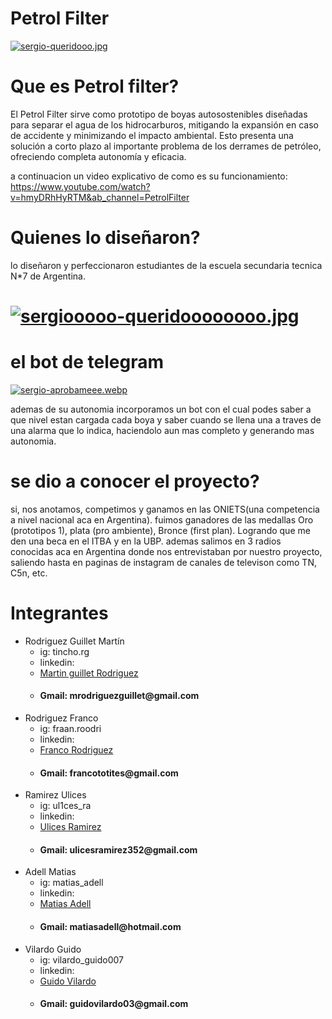 #  Petrol Filter

 [![sergio-queridooo.jpg](https://i.postimg.cc/gkKxMjy6/sergio-queridooo.jpg)](https://postimg.cc/3ddrNKcK)

# Que es Petrol filter?
El Petrol Filter sirve como prototipo de boyas autosostenibles diseñadas para separar el agua de los hidrocarburos, mitigando la expansión en caso de accidente y minimizando el impacto ambiental. Esto presenta una solución a corto plazo al importante problema de los derrames de petróleo, ofreciendo completa autonomía y eficacia.

a continuacion un video explicativo de como es su funcionamiento:
https://www.youtube.com/watch?v=hmyDRhHyRTM&ab_channel=PetrolFilter

<!--    AAAA -->
# Quienes lo diseñaron?

lo diseñaron y perfeccionaron estudiantes de la escuela secundaria tecnica N*7 de Argentina.

# [![sergiooooo-queridoooooooo.jpg](https://i.postimg.cc/7YBzNXy2/sergiooooo-queridoooooooo.jpg)](https://postimg.cc/jL7CxH2x)

# el bot de telegram

[![sergio-aprobameee.webp](https://i.postimg.cc/sxZFqYTB/sergio-aprobameee.webp)](https://postimg.cc/5Q1kFCd1)

ademas de su autonomia incorporamos un bot con el cual podes saber a que nivel estan cargada cada boya y saber cuando se llena una a traves de una alarma que lo indica, haciendolo aun mas completo y generando mas autonomia.

# se dio a conocer el proyecto?
si, nos anotamos, competimos y ganamos en las ONIETS(una competencia a nivel nacional aca en Argentina). fuimos ganadores de las medallas Oro (prototipos 1), plata (pro ambiente), Bronce (first plan).
Logrando que me den una beca en el ITBA y en la
UBP.
ademas salimos en 3 radios conocidas aca en Argentina donde nos entrevistaban por nuestro proyecto, saliendo hasta en paginas de instagram de canales de televison como TN, C5n, etc.





# Integrantes

* Rodriguez Guillet Martín
  * ig: tincho.rg
  * linkedin: <li><a href="https://www.linkedin.com/in/mart%C3%ADn-andr%C3%A9s-rodriguez-guillet-150857239/">Martin guillet Rodriguez</a></li>
  * <h4 >Gmail: mrodriguezguillet@gmail.com</h4>
* Rodriguez Franco
  * ig: fraan.roodri
  *  linkedin: <li><a href="https://www.linkedin.com/in/franco-jose-rodriguez-58719a23a/">Franco Rodriguez</a></li>
  * <h4>Gmail: francototites@gmail.com</h4>
* Ramirez Ulices
  * ig: ul1ces_ra
  * linkedin: <li><a href="https://www.linkedin.com/in/ulices-ramirez-218a37215/">Ulices Ramirez</a></li>
  * <h4>Gmail: ulicesramirez352@gmail.com</h4>
* Adell Matias 
  * ig: matias_adell
  * linkedin: <li><a href="https://www.linkedin.com/in/matias-adell-8ba809142/">Matias Adell</a></li>
  * <h4>Gmail: matiasadell@hotmail.com</h4>
* Vilardo Guido
  * ig: vilardo_guido007
  * linkedin: <li><a href="https://www.linkedin.com/in/guido-vilardo-a231a223a/">Guido Vilardo</a></li>
  * <h4>Gmail: guidovilardo03@gmail.com</h4>
